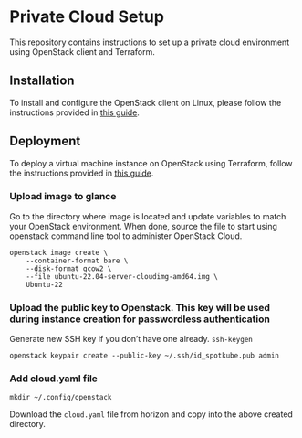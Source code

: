 # Private Cloud Setup
This repository contains instructions to set up a private cloud environment using OpenStack client and Terraform.

## Installation
To install and configure the OpenStack client on Linux, please follow the instructions provided in [this guide](https://computingforgeeks.com/install-and-configure-openstack-client-on-linux/).

## Deployment
To deploy a virtual machine instance on OpenStack using Terraform, follow the instructions provided in [this guide](https://computingforgeeks.com/deploy-vm-instance-on-openstack-with-terraform/).


### Upload image to glance
Go to the directory where image is located and update variables to match your OpenStack environment. When done, source 
the file to start using openstack command line tool to administer OpenStack Cloud.

```
openstack image create \
    --container-format bare \
    --disk-format qcow2 \
    --file ubuntu-22.04-server-cloudimg-amd64.img \
    Ubuntu-22
```

### Upload the public key to Openstack. This key will be used during instance creation for passwordless authentication

Generate new SSH key if you don’t have one already.
`ssh-keygen`

```
openstack keypair create --public-key ~/.ssh/id_spotkube.pub admin
```

### Add cloud.yaml file

`mkdir ~/.config/openstack`

Download the `cloud.yaml` file from horizon and copy into the above created directory.
